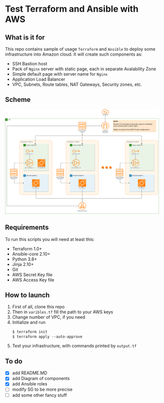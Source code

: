 # Test Terraform and Ansible with AWS

## What is it for
This repo contains sample of usage ```Terraform``` and ```Ansible``` to deploy some infrastructure into Amazon cloud.
It will create such components as:
- SSH Bastion host
- Pack of ```Nginx```  server with static page, each in separate Avalability Zone
- Simple default page with server name for ```Nginx```
- Application Load Balancer
- VPC, Subnets, Route tables, NAT Gateways, Security zones, etc.

## Scheme

[ ![](./images/scheme.png) ](./images/scheme.png)

## Requirements
To run this scripts you will need at least this: 
- Terraform 1.0+
- Ansible-core 2.10+
- Python 3.8+
- Jinja 2.10+
- Git
- AWS Secret Key file
- AWS Access Key file

## How to launch
1. First of all, clone this repo 
2. Then in ```varibles.tf``` fill the path to your AWS keys
3. Change number of VPC, if you need
4. Initialize and run
    ```
    $ terraform init
    $ terraform apply --auto-approve
    ```
5. Test your infrastructure, with commands printed by ```output.tf```

## To do
 - [x] add README.MD
 - [x] add Diagram of components
 - [x] add Ansible roles
 - [ ] modify SG to be more precise
 - [ ] add some other fancy stuff